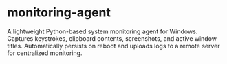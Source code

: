 # monitoring-agent
A lightweight Python-based system monitoring agent for Windows. Captures keystrokes, clipboard contents, screenshots, and active window titles. Automatically persists on reboot and uploads logs to a remote server for centralized monitoring.
